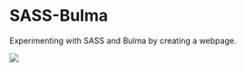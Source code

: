 # SASS-Bulma
Experimenting with SASS and Bulma by creating a webpage.

![](https://i.imgur.com/scxgJoz.gif)
